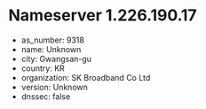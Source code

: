 # Nameserver 1.226.190.17

* as_number: 9318
* name: Unknown
* city: Gwangsan-gu
* country: KR
* organization: SK Broadband Co Ltd
* version: Unknown
* dnssec: false
